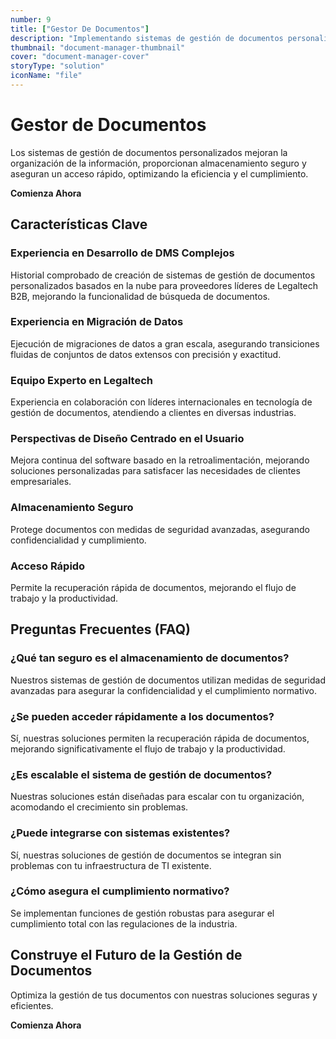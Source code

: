 ```yaml
---
number: 9
title: ["Gestor De Documentos"]
description: "Implementando sistemas de gestión de documentos personalizados para optimizar la organización, mejorar la accesibilidad y asegurar el cumplimiento regulatorio."
thumbnail: "document-manager-thumbnail"
cover: "document-manager-cover"
storyType: "solution"
iconName: "file"
---
```


# Gestor de Documentos

Los sistemas de gestión de documentos personalizados mejoran la organización de la información, proporcionan almacenamiento seguro y aseguran un acceso rápido, optimizando la eficiencia y el cumplimiento.

**Comienza Ahora**

## Características Clave

### Experiencia en Desarrollo de DMS Complejos

Historial comprobado de creación de sistemas de gestión de documentos personalizados basados en la nube para proveedores líderes de Legaltech B2B, mejorando la funcionalidad de búsqueda de documentos.

### Experiencia en Migración de Datos

Ejecución de migraciones de datos a gran escala, asegurando transiciones fluidas de conjuntos de datos extensos con precisión y exactitud.

### Equipo Experto en Legaltech

Experiencia en colaboración con líderes internacionales en tecnología de gestión de documentos, atendiendo a clientes en diversas industrias.

### Perspectivas de Diseño Centrado en el Usuario

Mejora continua del software basado en la retroalimentación, mejorando soluciones personalizadas para satisfacer las necesidades de clientes empresariales.

### Almacenamiento Seguro

Protege documentos con medidas de seguridad avanzadas, asegurando confidencialidad y cumplimiento.

### Acceso Rápido

Permite la recuperación rápida de documentos, mejorando el flujo de trabajo y la productividad.

## Preguntas Frecuentes (FAQ)

### ¿Qué tan seguro es el almacenamiento de documentos?

Nuestros sistemas de gestión de documentos utilizan medidas de seguridad avanzadas para asegurar la confidencialidad y el cumplimiento normativo.

### ¿Se pueden acceder rápidamente a los documentos?

Sí, nuestras soluciones permiten la recuperación rápida de documentos, mejorando significativamente el flujo de trabajo y la productividad.

### ¿Es escalable el sistema de gestión de documentos?

Nuestras soluciones están diseñadas para escalar con tu organización, acomodando el crecimiento sin problemas.

### ¿Puede integrarse con sistemas existentes?

Sí, nuestras soluciones de gestión de documentos se integran sin problemas con tu infraestructura de TI existente.

### ¿Cómo asegura el cumplimiento normativo?

Se implementan funciones de gestión robustas para asegurar el cumplimiento total con las regulaciones de la industria.

## Construye el Futuro de la Gestión de Documentos

Optimiza la gestión de tus documentos con nuestras soluciones seguras y eficientes.

**Comienza Ahora**
